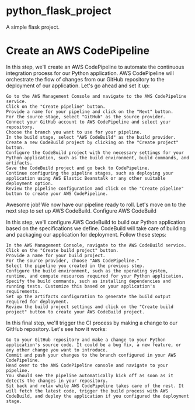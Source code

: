 # python_flask_project
A simple flask project.
# Create an AWS CodePipeline

In this step, we'll create an AWS CodePipeline to automate the continuous integration process for our Python application. AWS CodePipeline will orchestrate the flow of changes from our GitHub repository to the deployment of our application. Let's go ahead and set it up:

    Go to the AWS Management Console and navigate to the AWS CodePipeline service.
    Click on the "Create pipeline" button.
    Provide a name for your pipeline and click on the "Next" button.
    For the source stage, select "GitHub" as the source provider.
    Connect your GitHub account to AWS CodePipeline and select your repository.
    Choose the branch you want to use for your pipeline.
    In the build stage, select "AWS CodeBuild" as the build provider.
    Create a new CodeBuild project by clicking on the "Create project" button.
    Configure the CodeBuild project with the necessary settings for your Python application, such as the build environment, build commands, and artifacts.
    Save the CodeBuild project and go back to CodePipeline.
    Continue configuring the pipeline stages, such as deploying your application using AWS Elastic Beanstalk or any other suitable deployment option.
    Review the pipeline configuration and click on the "Create pipeline" button to create your AWS CodePipeline.

Awesome job! We now have our pipeline ready to roll. Let's move on to the next step to set up AWS CodeBuild.
Configure AWS CodeBuild

In this step, we'll configure AWS CodeBuild to build our Python application based on the specifications we define. CodeBuild will take care of building and packaging our application for deployment. Follow these steps:

    In the AWS Management Console, navigate to the AWS CodeBuild service.
    Click on the "Create build project" button.
    Provide a name for your build project.
    For the source provider, choose "AWS CodePipeline."
    Select the pipeline you created in the previous step.
    Configure the build environment, such as the operating system, runtime, and compute resources required for your Python application.
    Specify the build commands, such as installing dependencies and running tests. Customize this based on your application's requirements.
    Set up the artifacts configuration to generate the build output required for deployment.
    Review the build project settings and click on the "Create build project" button to create your AWS CodeBuild project.



In this final step, we'll trigger the CI process by making a change to our GitHub repository. Let's see how it works:

    Go to your GitHub repository and make a change to your Python application's source code. It could be a bug fix, a new feature, or any other change you want to introduce.
    Commit and push your changes to the branch configured in your AWS CodePipeline.
    Head over to the AWS CodePipeline console and navigate to your pipeline.
    You should see the pipeline automatically kick off as soon as it detects the changes in your repository.
    Sit back and relax while AWS CodePipeline takes care of the rest. It will fetch the latest code, trigger the build process with AWS CodeBuild, and deploy the application if you configured the deployment stage.
